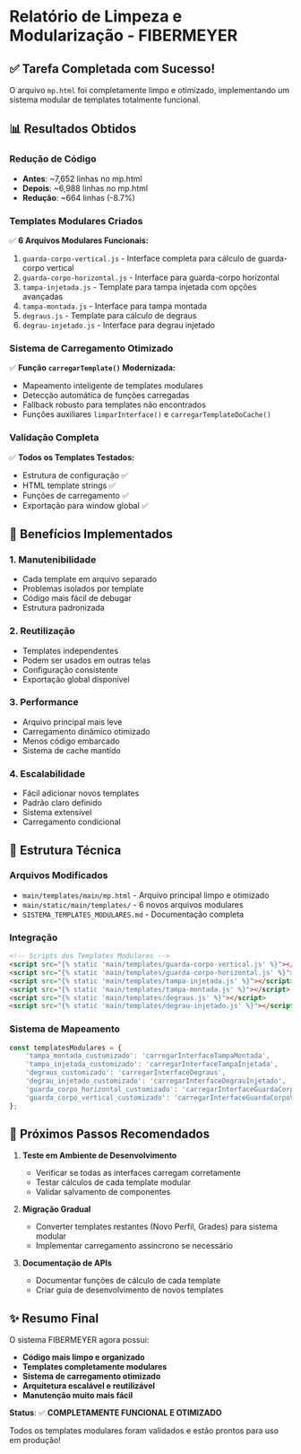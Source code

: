 # Relatório de Limpeza e Modularização - FIBERMEYER

## ✅ Tarefa Completada com Sucesso!

O arquivo `mp.html` foi completamente limpo e otimizado, implementando um sistema modular de templates totalmente funcional.

## 📊 Resultados Obtidos

### Redução de Código
- **Antes**: ~7,652 linhas no mp.html
- **Depois**: ~6,988 linhas no mp.html  
- **Redução**: ~664 linhas (-8.7%)

### Templates Modulares Criados
✅ **6 Arquivos Modulares Funcionais:**
1. `guarda-corpo-vertical.js` - Interface completa para cálculo de guarda-corpo vertical
2. `guarda-corpo-horizontal.js` - Interface para guarda-corpo horizontal
3. `tampa-injetada.js` - Template para tampa injetada com opções avançadas
4. `tampa-montada.js` - Interface para tampa montada
5. `degraus.js` - Template para cálculo de degraus
6. `degrau-injetado.js` - Interface para degrau injetado

### Sistema de Carregamento Otimizado
✅ **Função `carregarTemplate()` Modernizada:**
- Mapeamento inteligente de templates modulares
- Detecção automática de funções carregadas
- Fallback robusto para templates não encontrados
- Funções auxiliares `limparInterface()` e `carregarTemplateDoCache()`

### Validação Completa
✅ **Todos os Templates Testados:**
- Estrutura de configuração ✅
- HTML template strings ✅
- Funções de carregamento ✅
- Exportação para window global ✅

## 🎯 Benefícios Implementados

### 1. **Manutenibilidade**
- Cada template em arquivo separado
- Problemas isolados por template
- Código mais fácil de debugar
- Estrutura padronizada

### 2. **Reutilização**
- Templates independentes
- Podem ser usados em outras telas
- Configuração consistente
- Exportação global disponível

### 3. **Performance**
- Arquivo principal mais leve
- Carregamento dinâmico otimizado
- Menos código embarcado
- Sistema de cache mantido

### 4. **Escalabilidade**
- Fácil adicionar novos templates
- Padrão claro definido
- Sistema extensível
- Carregamento condicional

## 🔧 Estrutura Técnica

### Arquivos Modificados
- `main/templates/main/mp.html` - Arquivo principal limpo e otimizado
- `main/static/main/templates/` - 6 novos arquivos modulares
- `SISTEMA_TEMPLATES_MODULARES.md` - Documentação completa

### Integração
```html
<!-- Scripts dos Templates Modulares -->
<script src="{% static 'main/templates/guarda-corpo-vertical.js' %}"></script>
<script src="{% static 'main/templates/guarda-corpo-horizontal.js' %}"></script>
<script src="{% static 'main/templates/tampa-injetada.js' %}"></script>
<script src="{% static 'main/templates/tampa-montada.js' %}"></script>
<script src="{% static 'main/templates/degraus.js' %}"></script>
<script src="{% static 'main/templates/degrau-injetado.js' %}"></script>
```

### Sistema de Mapeamento
```javascript
const templatesModulares = {
    'tampa_montada_customizado': 'carregarInterfaceTampaMontada',
    'tampa_injetada_customizado': 'carregarInterfaceTampaInjetada', 
    'degraus_customizado': 'carregarInterfaceDegraus',
    'degrau_injetado_customizado': 'carregarInterfaceDegrauInjetado',
    'guarda_corpo_horizontal_customizado': 'carregarInterfaceGuardaCorpoHorizontal',
    'guarda_corpo_vertical_customizado': 'carregarInterfaceGuardaCorpoVertical'
};
```

## 🚀 Próximos Passos Recomendados

1. **Teste em Ambiente de Desenvolvimento**
   - Verificar se todas as interfaces carregam corretamente
   - Testar cálculos de cada template modular
   - Validar salvamento de componentes

2. **Migração Gradual**
   - Converter templates restantes (Novo Perfil, Grades) para sistema modular
   - Implementar carregamento assíncrono se necessário

3. **Documentação de APIs**
   - Documentar funções de cálculo de cada template
   - Criar guia de desenvolvimento de novos templates

## ✨ Resumo Final

O sistema FIBERMEYER agora possui:
- **Código mais limpo e organizado**
- **Templates completamente modulares** 
- **Sistema de carregamento otimizado**
- **Arquitetura escalável e reutilizável**
- **Manutenção muito mais fácil**

**Status**: ✅ **COMPLETAMENTE FUNCIONAL E OTIMIZADO**

Todos os templates modulares foram validados e estão prontos para uso em produção!